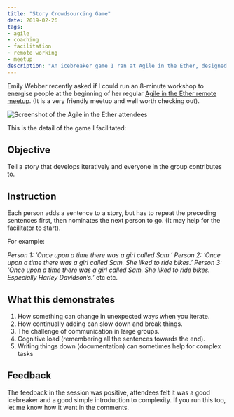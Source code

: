 ```yaml
---
title: "Story Crowdsourcing Game"
date: 2019-02-26
tags:
- agile
- coaching
- facilitation
- remote working
- meetup
description: "An icebreaker game I ran at Agile in the Ether, designed to demonstrate cognitive load."
---
```

Emily Webber recently asked if I could run an 8-minute workshop to energise people at the beginning of her regular [Agile in the Ether remote meetup](https://agileintheether.co.uk/). (It is a very friendly meetup and well worth checking out).

![](/images/agile_ether.jpg "Screenshot of the Agile in the Ether attendees")

This is the detail of the game I facilitated:

## Objective

Tell a story that develops iteratively and everyone in the group contributes to.

## Instruction

Each person adds a sentence to a story, but has to repeat the preceding sentences first, then nominates the next person to go. (It may help for the facilitator to start).

For example:

_Person 1: ‘Once upon a time there was a girl called Sam.’_
_Person 2: ‘Once upon a time there was a girl called Sam. She liked to ride bikes.’_
_Person 3: ‘Once upon a time there was a girl called Sam. She liked to ride bikes. Especially Harley Davidson’s.’_
etc etc.

## What this demonstrates

1. How something can change in unexpected ways when you iterate.
2. How continually adding can slow down and break things.
3. The challenge of communication in large groups.
4. Cognitive load (remembering all the sentences towards the end).
5. Writing things down (documentation) can sometimes help for complex tasks

## Feedback

The feedback in the session was positive, attendees felt it was a good icebreaker and a good simple introduction to complexity. If you run this too, let me know how it went in the comments.
